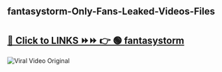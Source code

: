 
 ## fantasystorm-Only-Fans-Leaked-Videos-Files

# <h2><a href="https://mediaupload.pro?fantasystorm">🔗 Click to LINKS ⏩⏩ 👉 🟢 fantasystorm </a></h2>

<a href="https://mediaupload.pro?fantasystorm" rel="nofollow" data-target="animated-image.originalLink"><img src="https://i.ibb.co.com/xMMVF88/686577567.gif" alt="Viral Video Original" style="max-width: 100%; display: inline-block;" data-target="animated-image.originalImage"></a>